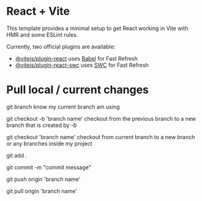 # React + Vite

This template provides a minimal setup to get React working in Vite with HMR and some ESLint rules.

Currently, two official plugins are available:

- [@vitejs/plugin-react](https://github.com/vitejs/vite-plugin-react/blob/main/packages/plugin-react/README.md) uses [Babel](https://babeljs.io/) for Fast Refresh
- [@vitejs/plugin-react-swc](https://github.com/vitejs/vite-plugin-react-swc) uses [SWC](https://swc.rs/) for Fast Refresh


# Pull local / current changes
git branch 
know my current branch am using

git checkout -b 'branch name'
checkout from the previous branch to a new branch that is created by -b 

git checkout 'branch name'
checkout from current branch to a new branch or any branches inside my project

git add .

git commit -m "commit message"

git push origin 'branch name'

git pull origin 'branch name'
